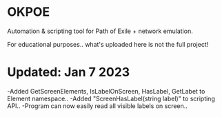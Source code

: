 # OKPOE
Automation &amp; scripting tool for Path of Exile + network emulation.

For educational purposes.. what's uploaded here is not the full project!

# Updated: Jan 7 2023
-Added GetScreenElements, IsLabelOnScreen, HasLabel, GetLabet to Element namespace..
-Added "ScreenHasLabel(string label)" to scripting API..
-Program can now easily read all visible labels on screen..
